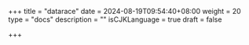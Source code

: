 +++
title = "datarace"
date = 2024-08-19T09:54:40+08:00
weight = 20
type = "docs"
description = ""
isCJKLanguage = true
draft = false

+++

